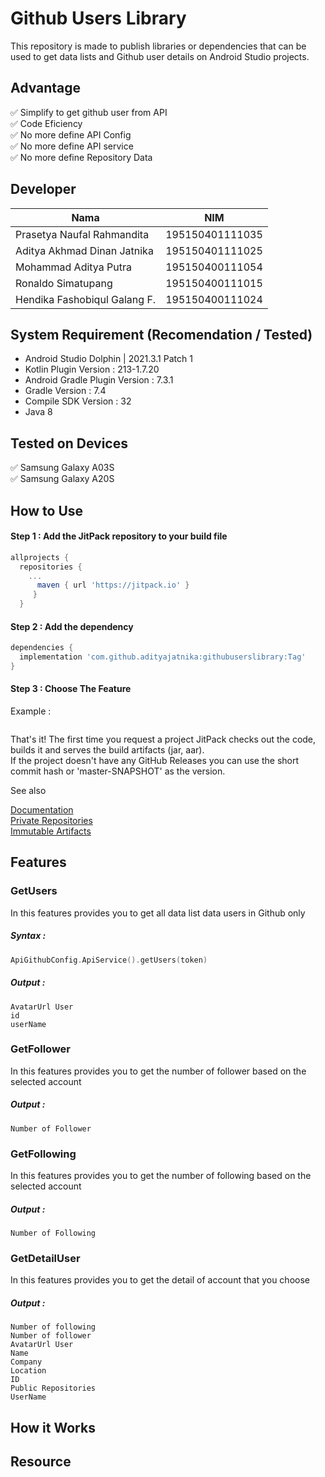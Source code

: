 # Github Users Library
This repository is made to publish libraries or dependencies that can be used to get data lists and Github user details on Android Studio projects.

## Advantage
✅ Simplify to get github user from API   
✅ Code Eficiency   
✅ No more define API Config    
✅ No more define API service   
✅ No more define Repository Data   

## Developer 
| Nama | NIM |
| --- | --- |
| Prasetya Naufal Rahmandita | 195150401111035 |
| Aditya Akhmad Dinan Jatnika | 195150401111025 |
| Mohammad Aditya Putra | 195150400111054 |
| Ronaldo Simatupang | 195150400111015 |
| Hendika Fashobiqul Galang F. | 195150400111024 |

## System Requirement (Recomendation / Tested)
- Android Studio Dolphin | 2021.3.1 Patch 1
- Kotlin Plugin Version : 213-1.7.20
- Android Gradle Plugin Version : 7.3.1
- Gradle Version : 7.4
- Compile SDK Version : 32 
- Java 8

## Tested on Devices
✅ Samsung Galaxy A03S   
✅ Samsung Galaxy A20S

## How to Use
#### Step 1 : Add the JitPack repository to your build file

```gradle
allprojects {
  repositories {
    ...
      maven { url 'https://jitpack.io' }
     }
  }    
```

#### Step 2 : Add the dependency
```gradle
dependencies {
  implementation 'com.github.adityajatnika:githubuserslibrary:Tag'
}
```

#### Step 3 : Choose The Feature
Example :
```

```
  
That's it! The first time you request a project JitPack checks out the code, builds it and serves the build artifacts (jar, aar).   
If the project doesn't have any GitHub Releases you can use the short commit hash or 'master-SNAPSHOT' as the version.

See also

[Documentation](https://docs.jitpack.io/)  
[Private Repositories](https://jitpack.io/private#auth)   
[Immutable Artifacts](https://docs.jitpack.io/#immutable-artifacts)   

## Features
### GetUsers
In this features provides you to get all data list data users in Github only
##### Syntax :
```kotlin
ApiGithubConfig.ApiService().getUsers(token)
```
##### Output :
```
AvatarUrl User
id
userName
```
### GetFollower
In this features provides you to get the number of follower based on the selected account
##### Output :
```
Number of Follower
```
### GetFollowing
In this features provides you to get the number of following based on the selected account 
##### Output :
```
Number of Following
```
### GetDetailUser
In this features provides you to get the detail of account that you choose 
##### Output :
```
Number of following
Number of follower
AvatarUrl User
Name
Company
Location
ID
Public Repositories
UserName
```
## How it Works
## Resource
